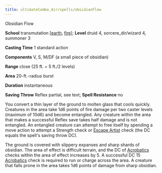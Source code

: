 ```yaml
---
title: ultimateComba_dir/spells/obsidianFlow
---
```

Obsidian Flow

**School** transmutation [[earth](monster_dir/creatureTypes#_earth-subtype), [fire](monsters/creatureTypes#_fire-subtype)]; **Level** druid 4, sorcere_dir/wizard 4, summoner 3

**Casting Time** 1 standard action

**Components** V, S, M/DF (a small piece of obsidian)

**Range** close (25 ft. + 5 ft./2 levels)

**Area** 20-ft.-radius burst

**Duration** instantaneous

**Saving Throw** Reflex partial, see text; **Spell Resistance** no

You convert a thin layer of the ground to molten glass that cools quickly. Creatures in the area take 1d6 points of fire damage per two caster levels (maximum of 10d6) and become entangled. Any creature within the area that makes a successful Reflex save takes half damage and is not entangled. An entangled creature can attempt to free itself by spending a move action to attempt a Strength check or [Escape Artist](skill_dir/escapeArtist#_escape-artist) check (the DC equals the spell's saving throw DC).

The ground is covered with slippery expanses and sharp shards of obsidian. The area of effect is difficult terrain, and the DC of [Acrobatics](skills/acrobatics#_acrobatics) checks within the area of effect increases by 5. A successful DC 15 [Acrobatics](skill_dir/acrobatics#_acrobatics) check is required to run or charge across the area. A creature that falls prone in the area takes 1d6 points of damage from sharp obsidian.

